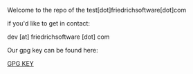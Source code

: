 Welcome to the repo of the test[dot]friedrichsoftware[dot]com

if you'd like to get in contact:

dev [at] friedrichsoftware [dot] com

Our gpg key can be found here:

[GPG KEY](gpgkey.asc)
